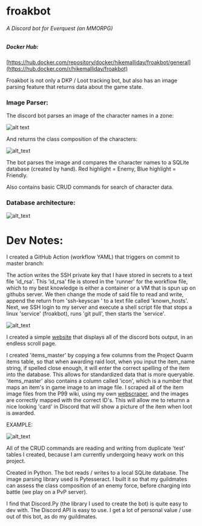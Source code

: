 # froakbot
###### A Discord bot for Everquest (an MMORPG)

##### Docker Hub:
[https://hub.docker.com/repository/docker/hikemalliday/froakbot/general](https://hub.docker.com/r/hikemalliday/froakbot)

Froakbot is not only a DKP / Loot tracking bot, but also has an image parsing feature that returns data about the game state.

### Image Parser:

The discord bot parses an image of the character names in a zone:

![alt text](https://cdn.discordapp.com/attachments/617825237752479751/1175861016316358656/image.png?ex=656cc4e8&is=655a4fe8&hm=064098870915b8f663045b87ebcfa378e0cafa5d5a14762bdc3cd8ca84e5a3d7&)

And returns the class composition of the characters:

![alt_text](https://cdn.discordapp.com/attachments/1180635913022353499/1181287913418407946/image.png?ex=65808319&is=656e0e19&hm=94fc1307646a55001c7c82673b9eabdcdaa16470cadb8449ae38c8f3dd7121f4&)

The bot parses the image and compares the character names to a SQLite database (created by hand). Red highlight = Enemy, Blue highlight = Friendly.

Also contains basic CRUD commands for search of character data.

### Database architecture:

![alt_text](https://cdn.discordapp.com/attachments/617825237752479751/1201295363911467179/image.png?ex=65c94c7d&is=65b6d77d&hm=9e5c1cab26d4619ef03439e47b26ab538da8e13ec47e1ae53bbbb285c49633aa&)

# Dev Notes:

I created a GitHub Action (workflow YAML) that triggers on commit to master branch:

The action writes the SSH private key that I have stored in secrets to a text file 'id_rsa'. This 'id_rsa' file is stored in the 'runner' for the workflow file, which to my best knowledge is either a container or a VM that is spun up on githubs server. We then change the mode of said file to read and write, append the return from 'ssh-keyscan <server ip>' to a text file called 'known_hosts'. Next, we SSH login to my server and execute a shell script file that stops a linux 'service' (froakbot), runs 'git pull', then starts the 'service'.

![alt_text](https://cdn.discordapp.com/attachments/617825237752479751/1200078638004048022/image.png?ex=65c4df53&is=65b26a53&hm=724cc9e52f3d17844092ef24d699feb12ec44485dd56eca08e12136985729399&)

I created a simple [website](https://github.com/hikemalliday/froakbot-website-frontend) that displays all of the discord bots output, in an endless scroll page.

I created 'items_master' by copying a few columns from the Project Quarm items table, so that when awarding raid loot, when you input the item_name string, if spelled close enough, it will enter the correct spelling of the item into the database. This allows for standardized data that is more queryable. 'items_master' also contains a column called 'icon', which is a number that maps an item's in game image to an image file. I scraped all of the item image files from the P99 wiki, using my own [webscraper](https://github.com/hikemalliday/p99wiki-scraper), and the images are correctly mapped with the correct ID's. This will allow me to returnn a nice looking 'card' in Discord that will show a picture of the item when loot is awarded. 

EXAMPLE:

![alt_text](https://cdn.discordapp.com/attachments/1180635913022353499/1197943947759194192/image.png?ex=65bd1b3d&is=65aaa63d&hm=2c326fa092438f82e91e5a21e2da8364b91c82246af77b7f929a44a2025675a0&)

All of the CRUD commands are reading and writing from duplicate 'test' tables I created, because I am currently undergoing heavy work on this project.

Created in Python. The bot reads / writes to a local SQLite database. The image parsing library used is Pytesseract.
I built it so that my guildmates can assess the class composition of an enemy force, before charging into battle (we play on a PvP server).

I find that Discord.Py (the library I used to create the bot) is quite easy to dev with. The Discord API is easy to use. I get a lot of personal value / use out of this bot, as do my guildmates.


